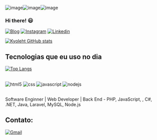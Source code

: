 ![image](https://github.com/user-attachments/assets/d86ccc74-818f-4ea1-ac85-27c54b4371f8)![image](https://github.com/user-attachments/assets/67e90aae-9b2e-4c4b-a079-8dc87976c674)![image](https://github.com/user-attachments/assets/22217fb6-2972-4470-89fa-cc2bbd5fc79b)
### Hi there! 😃

[![Blog](https://img.shields.io/website?label=kyoleht.com&style=for-the-badge&url=https://sujeitoprogramdor.com/)](https://kyoleht.com)
[![Instagram](https://img.shields.io/badge/Instagram-E4405F?style=for-the-badge&logo=instagram&logoColor=white)](https://www.instagram.com/ra.fa.elf/)
[![Linkedin](https://img.shields.io/badge/LinkedIn-0077B5?style=for-the-badge&logo=linkedin&logoColor=white)](https://www.linkedin.com/in/rafael-ferreira-9b900324a/)

[![Kyoleht GitHub stats](https://github-readme-stats.vercel.app/api?kyoleht=anuraghazra)](https://github.com/anuraghazra/github-readme-stats)

## Tecnologias que eu uso no dia

[![Top Langs](https://github-readme-stats.vercel.app/api/top-langs/?username=kyoleht&layout=pie)](https://github.com/anuraghazra/github-readme-stats)

<div style="display: inline_block"><br/>
    <img align="center" alt="html5" src="https://img.shields.io/badge/HTML5-E34F26?style=for-the-badge&logo=html5&logoColor=white" />
    <img align="center" alt="css" src="https://img.shields.io/badge/CSS3-1572B6?style=for-the-badge&logo=css3&logoColor=white" />
    <img align="center" alt="javascript" src="https://img.shields.io/badge/JavaScript-F7DF1E?style=for-the-badge&logo=javascript&logoColor=black" />
    <img align="center" alt="nodejs" src="https://img.shields.io/badge/Node.js-43853D?style=for-the-badge&logo=node.js&logoColor=white" />
</div><br/>

Software Enginner | Web Developer | Back End - PHP, JavaScript, , C#, .NET, Java, Laravel, MySQL, Node.js 

## Contato:
[![Gmail](https://img.shields.io/badge/Gmail-D14836?style=for-the-badge&logo=gmail&logoColor=white)](rafaelferreiradasilva1145@gmail.com)
